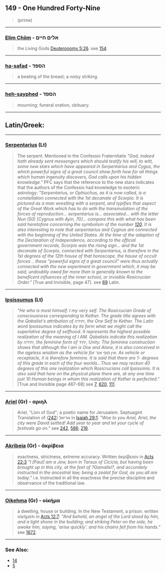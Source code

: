 ## 149 - One Hundred Forty-Nine
> (prime)

---

### [Elim Chiim](/keys/ALIM.ChIIM) - אלים חיים
> the Living Gods [Deuteronomy 5:26](http://biblehub.com/deuteronomy/5-26.htm). see [154](154).

---

### [ha-safad](/keys/HSPD) - הספד
> a beating of the breast; a noisy striking.

---

### [heh-sayphed](/keys/HSPD) - הספד
> mourning; funeral oration, obituary.

---

## Latin/Greek:

---

### [Serpentarius](/latin?word=Serpentarius) (Lt)
> The serpent. Mentioned in the Confessio Fraternitatis *"God, indeed hath already sent messengers which should testify his will, to witt, some new stars which have appeared in Serpentarius and Cygus, the which powerful signs of a great council show forth how for all things which human ingenuity discovers, God calls upon his hidden knowledge."* PFC says that the reference to the new stars indicates that the authors of the Confessio had knowledge to esoteric astrology: *"Serpentarius, or Ophiuchus, as it is now called, is a constellation connected with the 1st decanate of Scorpio. It is pictured as a man wrestling with a serpent, and typifies that aspect of the Great Work which has to do with the transmutation of the forces of reproduction... serpentarius is... associated... with the letter Nun (50) [Cygnus with Ayin, 70]... compare this with what has been said heretofore concerning the symbolism of the number [120](120). It is also interesting to note that serpentarius and Cygnus are connected with the beginning of the United States. At the time of the adaption of the Declaration of Independence, according to the official government records, Scorpio was the rising sign... and the 1st decanate of Scorpio, connected with Serpentarius, is therefore in the 1st degrees of the 12th house of that horoscope, the house of occult forces .. these "powerful signs of a great council" were thus actually connected with the new experiment in government which, it may be said, undoubtly owed far more than is generally known to the beneficent influences of the inner school, or invisible Rosicrucian Order."* [True and Invisible, page 47]. see [69](69) Latin.

---

### [Ipsissumus](/latin?word=Ipsissumus) (Lt)
> *"He who is most himself. I my very self. The Rosicrucian Grade of consciousness corresponding to Kether. The grade title agrees with the Qabalist's attribution of יחידה, the One Self to Kether. The Latin word Ipsissumus indicates by its form what we might call the superlative degree of selfhood. It represents the highest possible realization of the meaning of I AM. Qabalists indicate this realization by יחידה, the feminine form of יחיד, Unity. The feminine construction shows that although the I am is One and Alone, it is also conceived in the ageless wisdom as the vehicle for אין סוף אור. As vehicle or receptacle, it is therefore feminine. It is said that there are 1- degrees of this grade in each of the four worlds...Thus we may reckon 40 degrees of this one realization which Rosicrucians call Ipsissimis. It is also said that here on the physical plane there are, at any one time just 10 Human beings in whom this realization of Kether is perfected."* [True and Invisible page 467-68] see [7](7), [620](620), [111](111).

---

### [Ariel](/greek?word=arihl) (Gr) - αριηλ
> Ariel, "Lion of God"; a poetic name for Jerusalem. Septuagint Translation of אריאל ([242](242)) in [Isaiah 29:1](http://biblehub.com/isaiah/29-1.htm): *"Woe to you Ariel, Ariel, the city were David settled! Add year to year and let your cycle of festivals go on."* see [242](242), [586](586), [216](216).

---

### [Akribeia](/greek?word=Akribeia) (Gr) - ἀκρίβεια
> exactness, strictness, extreme accuracy. Written ἀκρίβειαν in [Acts 22:3](http://biblehub.com/acts/22-3.htm) *"I [Paul] am a Jew, born in Tarsus of Cicicia, but having been brought up in this city, at the feet of ?Gamallel?, and accurately instructed in the ancestral law; being a zealot for God, as you all are today."* i.e. Instructed in all the exactness the precise discipline and observance of the traditional law.

---

### [Oikehma](/greek?word=oikhma) (Gr) - οἰκήμα
> a dwelling, house or building. In the New Testament, a prison. written οἰκήματι in [Acts 12:7](http://biblehub.com/acts/12-7.htm): *"And behold, an angel of the Lord stood by him, and a light shone in the building; and striking Peter on the side, he awoke him, saying, 'arise quickly'. and his chains fell from his hands."* see [1672](1672).

---

### See Also:

- [14](14)
- [5](5)
